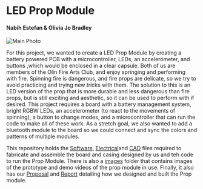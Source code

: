 # LED Prop Module
#### Nabih Estefan & Olivia Jo Bradley
![Main Photo](images/mainPhoto.jpg)

For this project, we wanted to create a LED Prop Module by creating a battery powered PCB with a microcontroller, LEDs, an accelerometer, and buttons ,which would be enclosed in a clear capsule. 
Both of us are members of the Olin Fire Arts Club, and enjoy springing and performing with fire. Spinning fire is dangerous, and fire props are delicate, so we try to avoid practicing and trying new tricks with them. The solution to this is an LED version of the prop that is more durable and less dangerous than fire props, but is still exciting and aesthetic, so it can be used to perform with if desired.
This project requires a board with a battery management system, bright RGBW LEDs, an accelerometer (to react to the movements of spinning), a button to change modes, and a microcontroller that can run the code to make all of these work. As a stretch goal, we also wanted to add a bluetooth module to the board so we could connect and sync the colors and patterns of multiple modules. 


This repository holds the [Software](Software/), [Electrical](Electrical/)and [CAD](CAD/) files required to fabricate and assemble the board and casing designed by us and teh code to run the Prop Module. There is also a [images](images/) folder that contains images of the prototype and demo videos of the prop module in use. Finally, it also has our [Proposal](Proposal.pdf) and [Report](Report.pdf) detailing how we designed and built the Prop module.